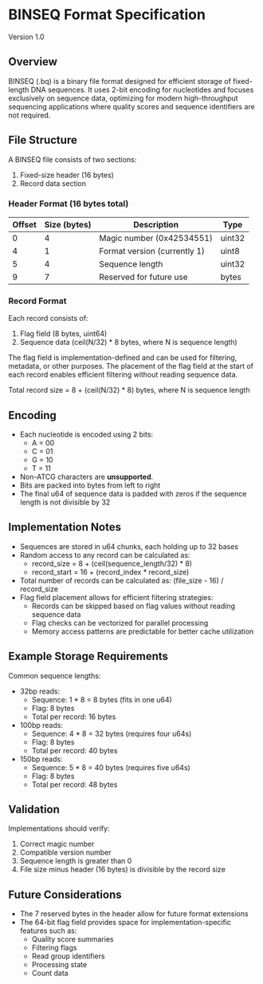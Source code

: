 # BINSEQ Format Specification
Version 1.0

## Overview
BINSEQ (.bq) is a binary file format designed for efficient storage of fixed-length DNA sequences. It uses 2-bit encoding for nucleotides and focuses exclusively on sequence data, optimizing for modern high-throughput sequencing applications where quality scores and sequence identifiers are not required.

## File Structure
A BINSEQ file consists of two sections:
1. Fixed-size header (16 bytes)
2. Record data section

### Header Format (16 bytes total)
| Offset | Size (bytes) | Description                     | Type    |
|--------|-------------|---------------------------------|---------|
| 0      | 4          | Magic number (0x42534551)       | uint32  |
| 4      | 1          | Format version (currently 1)     | uint8   |
| 5      | 4          | Sequence length                  | uint32  |
| 9      | 7          | Reserved for future use         | bytes   |

### Record Format
Each record consists of:
1. Flag field (8 bytes, uint64)
2. Sequence data (ceil(N/32) * 8 bytes, where N is sequence length)

The flag field is implementation-defined and can be used for filtering, metadata, or other purposes. The placement of the flag field at the start of each record enables efficient filtering without reading sequence data.

Total record size = 8 + (ceil(N/32) * 8) bytes, where N is sequence length

## Encoding
- Each nucleotide is encoded using 2 bits:
  - A = 00
  - C = 01
  - G = 10
  - T = 11
- Non-ATCG characters are **unsupported**.
- Bits are packed into bytes from left to right
- The final u64 of sequence data is padded with zeros if the sequence length is not divisible by 32

## Implementation Notes
- Sequences are stored in u64 chunks, each holding up to 32 bases
- Random access to any record can be calculated as:
  - record_size = 8 + (ceil(sequence_length/32) * 8)
  - record_start = 16 + (record_index * record_size)
- Total number of records can be calculated as: (file_size - 16) / record_size
- Flag field placement allows for efficient filtering strategies:
  - Records can be skipped based on flag values without reading sequence data
  - Flag checks can be vectorized for parallel processing
  - Memory access patterns are predictable for better cache utilization

## Example Storage Requirements
Common sequence lengths:
- 32bp reads:
  - Sequence: 1 * 8 = 8 bytes (fits in one u64)
  - Flag: 8 bytes
  - Total per record: 16 bytes
- 100bp reads:
  - Sequence: 4 * 8 = 32 bytes (requires four u64s)
  - Flag: 8 bytes
  - Total per record: 40 bytes
- 150bp reads:
  - Sequence: 5 * 8 = 40 bytes (requires five u64s)
  - Flag: 8 bytes
  - Total per record: 48 bytes

## Validation
Implementations should verify:
1. Correct magic number
2. Compatible version number
3. Sequence length is greater than 0
4. File size minus header (16 bytes) is divisible by the record size

## Future Considerations
- The 7 reserved bytes in the header allow for future format extensions
- The 64-bit flag field provides space for implementation-specific features such as:
  - Quality score summaries
  - Filtering flags
  - Read group identifiers
  - Processing state
  - Count data

